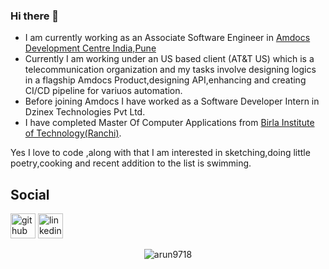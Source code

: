 ### Hi there 👋

- I am currently working as an Associate Software Engineer in [Amdocs Development Centre India,Pune](https://www.amdocs.com/)
- Currently I am working under an US based client (AT&T US) which is a telecommunication organization and my tasks involve designing logics in a flagship Amdocs Product,designing API,enhancing and creating CI/CD pipeline for variuos automation.
- Before joining Amdocs I have worked as a Software Developer Intern in Dzinex Technologies Pvt Ltd.
- I have completed Master Of Computer Applications from [Birla Institute of Technology(Ranchi)](https://www.bitmesra.ac.in/).

Yes I love to code ,along with that I am interested in sketching,doing little poetry,cooking and recent addition to the list is swimming.

<!--
**arun9718/arun9718** is a ✨ _special_ ✨ repository because its `README.md` (this file) appears on your GitHub profile.

Here are some ideas to get you started:

- 🔭 I’m currently working on ...
- 🌱 I’m currently learning ...
- 👯 I’m looking to collaborate on ...
- 🤔 I’m looking for help with ...
- 💬 Ask me about ...
- 📫 How to reach me: ...
- 😄 Pronouns: ...
- ⚡ Fun fact: ...
-->

## Social
[<img src='https://github.githubassets.com/images/modules/logos_page/Octocat.png' alt='github' height='40'>](https://github.com/arun9718)
[<img src='https://cdn-icons-png.flaticon.com/512/174/174857.png' alt='linkedin' height='40'>](https://www.linkedin.com/in/arunava-saha-chowdhury/)


<div align="center"><img src="https://github-readme-streak-stats.herokuapp.com/?user=arun9718&theme=dark&hide_border=true&stroke=0000&background=0D1117&ring=00bfbf&fire=00bfbf&currStreakLabel=00bfbf" alt="arun9718" /></div>
